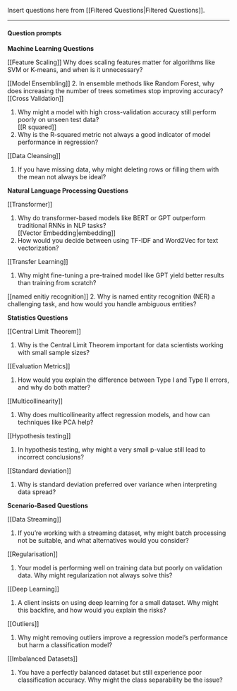 Insert questions here from [[Filtered Questions|Filtered Questions]].

---
#### Question prompts

**Machine Learning Questions**  

[[Feature Scaling]]
Why does scaling features matter for algorithms like SVM or K-means, and when is it unnecessary?  

[[Model Ensembling]]
2. In ensemble methods like Random Forest, why does increasing the number of trees sometimes stop improving accuracy?  
[[Cross Validation]]
1. Why might a model with high cross-validation accuracy still perform poorly on unseen test data?  
[[R squared]]
1. Why is the R-squared metric not always a good indicator of model performance in regression?  

[[Data Cleansing]]
1. If you have missing data, why might deleting rows or filling them with the mean not always be ideal?  
  
**Natural Language Processing Questions**  

[[Transformer]]
1. Why do transformer-based models like BERT or GPT outperform traditional RNNs in NLP tasks?  
[[Vector Embedding|embedding]]
1. How would you decide between using TF-IDF and Word2Vec for text vectorization?  

[[Transfer Learning]]
1. Why might fine-tuning a pre-trained model like GPT yield better results than training from scratch?  

[[named enitiy recognition]]
2. Why is named entity recognition (NER) a challenging task, and how would you handle ambiguous entities?  
  
**Statistics Questions**  

[[Central Limit Theorem]]
1. Why is the Central Limit Theorem important for data scientists working with small sample sizes?  

[[Evaluation Metrics]]
1. How would you explain the difference between Type I and Type II errors, and why do both matter?  

[[Multicollinearity]]
1. Why does multicollinearity affect regression models, and how can techniques like PCA help? 

[[Hypothesis testing]]
1. In hypothesis testing, why might a very small p-value still lead to incorrect conclusions?  

[[Standard deviation]]
1. Why is standard deviation preferred over variance when interpreting data spread?  
  
**Scenario-Based Questions**  

[[Data Streaming]]
1. If you’re working with a streaming dataset, why might batch processing not be suitable, and what alternatives would you consider?  

[[Regularisation]]
1. Your model is performing well on training data but poorly on validation data. Why might regularization not always solve this?  

[[Deep Learning]]
1. A client insists on using deep learning for a small dataset. Why might this backfire, and how would you explain the risks?  

[[Outliers]]
1. Why might removing outliers improve a regression model’s performance but harm a classification model?  

[[Imbalanced Datasets]]
1. You have a perfectly balanced dataset but still experience poor classification accuracy. Why might the class separability be the issue?